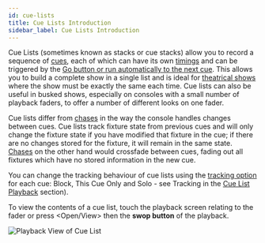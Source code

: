 ```yaml
---
id: cue-lists
title: Cue Lists Introduction
sidebar_label: Cue Lists Introduction
---
```


Cue Lists (sometimes known as stacks or cue stacks) allow you to record
a sequence of [cues](cues.md), each of which can have its own [timings](cue-lists/cue-list-timing.md) and can be
triggered by the [Go button or run automatically to the next cue](cue-lists/cue-list-playback.md). This
allows you to build a complete show in a single list and is ideal for
[theatrical shows](cue-lists/theatre-programming.md) where the show must be exactly the same each time. Cue
lists can also be useful in busked shows, especially on consoles with a
small number of playback faders, to offer a number of different looks on
one fader.

Cue lists differ from [chases](chases.md) in the way the console handles changes
between cues. Cue lists track fixture state from previous cues and will
only change the fixture state if you have modified that fixture in the
cue; if there are no changes stored for the fixture, it will remain in
the same state. [Chases](chases.md) on the other hand would crossfade between cues,
fading out all fixtures which have no stored information in the new cue.

You can change the tracking behaviour of cue lists using the [tracking
option](cue-lists/cue-list-playback.md#tracking) for each cue: Block, This Cue Only and Solo - see Tracking
in the [Cue List Playback](cue-lists/cue-list-playback.md) section).

To view the contents of a cue list, touch the playback screen relating
to the fader or press \<Open/View\> then the **swop button** of the
playback.

![Playback View of Cue List](/docs/images/Cue-List-Window-with-Autoload-playback.png)